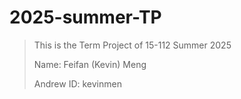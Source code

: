 # 2025-summer-TP
> This is the Term Project of 15-112 Summer 2025
>
> Name: Feifan (Kevin) Meng
>
> Andrew ID: kevinmen
